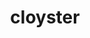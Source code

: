 ---
id: 91
title: cloyster
types: [water,ice]
image: https://raw.githubusercontent.com/PokeAPI/sprites/master/sprites/pokemon/91.png
---